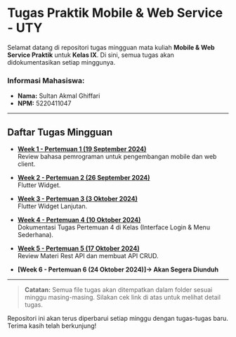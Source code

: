 # Tugas Praktik Mobile & Web Service - UTY

Selamat datang di repositori tugas mingguan mata kuliah **Mobile & Web Service Praktik** untuk **Kelas IX**. Di sini, semua tugas akan didokumentasikan setiap minggunya.

### Informasi Mahasiswa:

- **Nama:** Sultan Akmal Ghiffari
- **NPM:** 5220411047

---

## Daftar Tugas Mingguan

- **[Week 1 - Pertemuan 1 (19 September 2024)](https://github.com/SulTenZ/Mobile-Web-Service-Praktikum/blob/main/week_1/tugas_week1.md)**  
  Review bahasa pemrograman untuk pengembangan mobile dan web client.

- **[Week 2 - Pertemuan 2 (26 September 2024)](https://github.com/SulTenZ/Mobile-Web-Service-Praktikum/blob/main/week_2/tugas_week2.md)**  
  Flutter Widget.

- **[Week 3 - Pertemuan 3 (3 Oktober 2024)](https://github.com/SulTenZ/Mobile-Web-Service-Praktikum/blob/main/week_3/tugas_week3.md)**  
  Flutter Widget Lanjutan.

- **[Week 4 - Pertemuan 4 (10 Oktober 2024)](https://github.com/SulTenZ/Mobile-Web-Service-Praktikum/blob/main/week_4/tugas_week4.md)**  
  Dokumentasi Tugas Pertemuan 4 di Kelas (Interface Login & Menu Sederhana).

- **[Week 5 - Pertemuan 5 (17 Oktober 2024)](https://github.com/SulTenZ/Mobile-Web-Service-Praktikum/blob/main/week_5/tugas_week5.md)**  
  Review Materi Rest API dan membuat API CRUD.

- **[Week 6 - Pertemuan 6 (24 Oktober 2024)]-> Akan Segera Diunduh** 

---

> **Catatan:** Semua file tugas akan ditempatkan dalam folder sesuai minggu masing-masing. Silakan cek link di atas untuk melihat detail tugas.

Repositori ini akan terus diperbarui setiap minggu dengan tugas-tugas baru. Terima kasih telah berkunjung!
